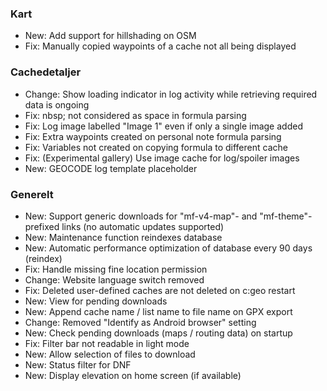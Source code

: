 
### Kart
- New: Add support for hillshading on OSM
- Fix: Manually copied waypoints of a cache not all being displayed

### Cachedetaljer
- Change: Show loading indicator in log activity while retrieving required data is ongoing
- Fix: nbsp; not considered as space in formula parsing
- Fix: Log image labelled "Image 1" even if only a single image added
- Fix: Extra waypoints created on personal note formula parsing
- Fix: Variables not created on copying formula to different cache
- Fix: (Experimental gallery) Use image cache for log/spoiler images
- New: GEOCODE log template placeholder

### Generelt
- New: Support generic downloads for "mf-v4-map"- and "mf-theme"-prefixed links (no automatic updates supported)
- New: Maintenance function reindexes database
- New: Automatic performance optimization of database every 90 days (reindex)
- Fix: Handle missing fine location permission
- Change: Website language switch removed
- Fix: Deleted user-defined caches are not deleted on c:geo restart
- New: View for pending downloads
- New: Append cache name / list name to file name on GPX export
- Change: Removed "Identify as Android browser" setting
- New: Check pending downloads (maps / routing data) on startup
- Fix: Filter bar not readable in light mode
- New: Allow selection of files to download
- New: Status filter for DNF
- New: Display elevation on home screen (if available)
